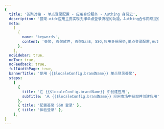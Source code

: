 ```yaml
---
{
  title: '荟聚对接 - 单点登录配置 - 应用身份服务 - Authing 身份云',
  description: '荟聚-oidc应用主要实现支撑单点登录流程的功能。Authing合作网络提供 荟聚对接，单点登录，SSO，实现应用的快捷登录、免密登录，提升员工办公体验、增强用户体验，增强企业数字化服务水平。',
  meta:
    [
      {
        name: 'keywords',
        content: '荟聚, 荟聚软件, 荟聚SaaS, SSO,应用身份服务,单点登录配置,Authing身份云',
      },
    ],
  noSidebar: true,
  noToc: true,
  noFeedback: true,
  fullWidthPage: true,
  bannerTitle: '使用 {{$localeConfig.brandName}} 单点登录荟聚',
  steps:
    [
      {
        title: '在 {{$localeConfig.brandName}} 中创建应用',
        subTitle: '从 {{$localeConfig.brandName}} 应用市场中获取并创建应用',
      },
      { title: '配置荟聚 SSO 登录' },
      { title: '体验登录' },
    ],
}
---
```


<IntegrationDetail/>
